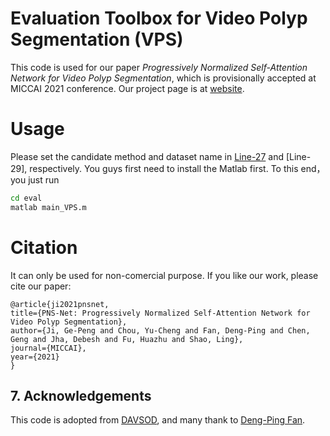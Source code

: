 # Evaluation Toolbox for Video Polyp Segmentation (VPS)

This code is used for our paper _Progressively Normalized Self-Attention Network for Video Polyp Segmentation_, 
which is provisionally accepted at MICCAI 2021 conference. 
Our project page is at [website](http://dpfan.net/pranet/).

# Usage

Please set the candidate method and dataset name in [Line-27]() and [Line-29], respectively. 
You guys first need to install the Matlab first.
To this end， you just run 

```bash
cd eval 
matlab main_VPS.m
```

# Citation

It can only be used for non-comercial purpose. If you like our work, please cite our paper:

    @article{ji2021pnsnet,
    title={PNS-Net: Progressively Normalized Self-Attention Network for Video Polyp Segmentation},
    author={Ji, Ge-Peng and Chou, Yu-Cheng and Fan, Deng-Ping and Chen, Geng and Jha, Debesh and Fu, Huazhu and Shao, Ling},
    journal={MICCAI},
    year={2021}
    }

## 7. Acknowledgements

This code is adopted from [DAVSOD](https://github.com/DengPingFan/DAVSOD), and many thank to [Deng-Ping Fan]().